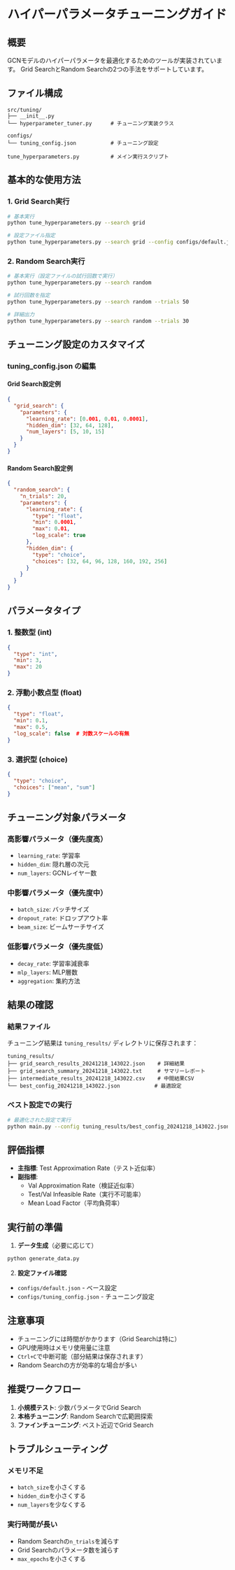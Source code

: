 # ハイパーパラメータチューニングガイド

## 概要

GCNモデルのハイパーパラメータを最適化するためのツールが実装されています。
Grid SearchとRandom Searchの2つの手法をサポートしています。

## ファイル構成

```
src/tuning/
├── __init__.py
└── hyperparameter_tuner.py      # チューニング実装クラス

configs/
└── tuning_config.json           # チューニング設定

tune_hyperparameters.py          # メイン実行スクリプト
```

## 基本的な使用方法

### 1. Grid Search実行

```bash
# 基本実行
python tune_hyperparameters.py --search grid

# 設定ファイル指定
python tune_hyperparameters.py --search grid --config configs/default.json
```

### 2. Random Search実行

```bash
# 基本実行（設定ファイルの試行回数で実行）
python tune_hyperparameters.py --search random

# 試行回数を指定
python tune_hyperparameters.py --search random --trials 50

# 詳細出力
python tune_hyperparameters.py --search random --trials 30
```

## チューニング設定のカスタマイズ

### tuning_config.json の編集

#### Grid Search設定例
```json
{
  "grid_search": {
    "parameters": {
      "learning_rate": [0.001, 0.01, 0.0001],
      "hidden_dim": [32, 64, 128],
      "num_layers": [5, 10, 15]
    }
  }
}
```

#### Random Search設定例
```json
{
  "random_search": {
    "n_trials": 20,
    "parameters": {
      "learning_rate": {
        "type": "float",
        "min": 0.0001,
        "max": 0.01,
        "log_scale": true
      },
      "hidden_dim": {
        "type": "choice",
        "choices": [32, 64, 96, 128, 160, 192, 256]
      }
    }
  }
}
```

## パラメータタイプ

### 1. 整数型 (int)
```json
{
  "type": "int",
  "min": 3,
  "max": 20
}
```

### 2. 浮動小数点型 (float)
```json
{
  "type": "float",
  "min": 0.1,
  "max": 0.5,
  "log_scale": false  # 対数スケールの有無
}
```

### 3. 選択型 (choice)
```json
{
  "type": "choice",
  "choices": ["mean", "sum"]
}
```

## チューニング対象パラメータ

### 高影響パラメータ（優先度高）
- `learning_rate`: 学習率
- `hidden_dim`: 隠れ層の次元
- `num_layers`: GCNレイヤー数

### 中影響パラメータ（優先度中）
- `batch_size`: バッチサイズ
- `dropout_rate`: ドロップアウト率
- `beam_size`: ビームサーチサイズ

### 低影響パラメータ（優先度低）
- `decay_rate`: 学習率減衰率
- `mlp_layers`: MLP層数
- `aggregation`: 集約方法

## 結果の確認

### 結果ファイル
チューニング結果は `tuning_results/` ディレクトリに保存されます：

```
tuning_results/
├── grid_search_results_20241218_143022.json    # 詳細結果
├── grid_search_summary_20241218_143022.txt     # サマリーレポート
├── intermediate_results_20241218_143022.csv    # 中間結果CSV
└── best_config_20241218_143022.json           # 最適設定
```

### ベスト設定での実行
```bash
# 最適化された設定で実行
python main.py --config tuning_results/best_config_20241218_143022.json
```

## 評価指標

- **主指標**: Test Approximation Rate（テスト近似率）
- **副指標**:
  - Val Approximation Rate（検証近似率）
  - Test/Val Infeasible Rate（実行不可能率）
  - Mean Load Factor（平均負荷率）

## 実行前の準備

1. **データ生成**（必要に応じて）
```bash
python generate_data.py
```

2. **設定ファイル確認**
- `configs/default.json` - ベース設定
- `configs/tuning_config.json` - チューニング設定

## 注意事項

- チューニングには時間がかかります（Grid Searchは特に）
- GPU使用時はメモリ使用量に注意
- `Ctrl+C`で中断可能（部分結果は保存されます）
- Random Searchの方が効率的な場合が多い

## 推奨ワークフロー

1. **小規模テスト**: 少数パラメータでGrid Search
2. **本格チューニング**: Random Searchで広範囲探索
3. **ファインチューニング**: ベスト近辺でGrid Search

## トラブルシューティング

### メモリ不足
- `batch_size`を小さくする
- `hidden_dim`を小さくする
- `num_layers`を少なくする

### 実行時間が長い
- Random Searchの`n_trials`を減らす
- Grid Searchのパラメータ数を減らす
- `max_epochs`を小さくする